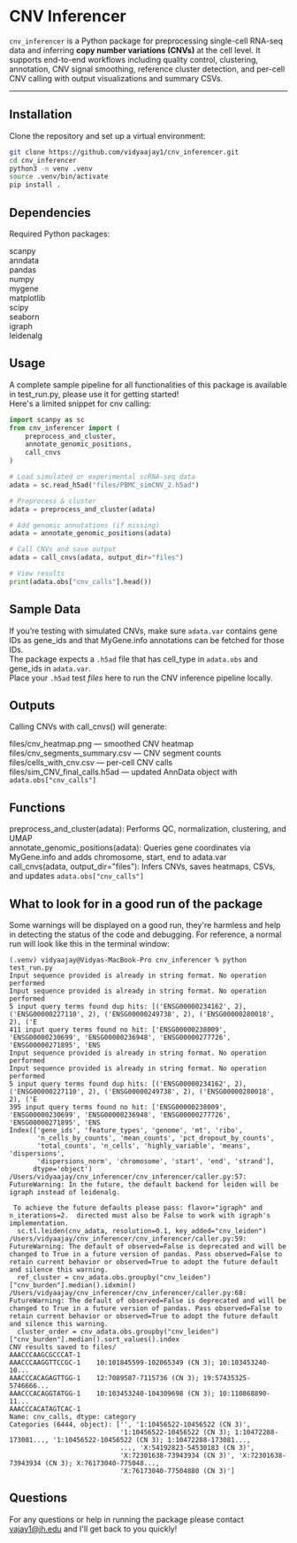 # CNV Inferencer

`cnv_inferencer` is a Python package for preprocessing single-cell RNA-seq data and inferring **copy number variations (CNVs)** at the cell level. It supports end-to-end workflows including quality control, clustering, annotation, CNV signal smoothing, reference cluster detection, and per-cell CNV calling with output visualizations and summary CSVs.

---

## Installation

Clone the repository and set up a virtual environment:

```bash
git clone https://github.com/vidyaajay1/cnv_inferencer.git
cd cnv_inferencer
python3 -m venv .venv
source .venv/bin/activate
pip install .
```

## Dependencies

Required Python packages:

scanpy \
anndata \
pandas \
numpy \
mygene \
matplotlib \
scipy \
seaborn \
igraph \
leidenalg 

## Usage

A complete sample pipeline for all functionalities of this package is available in test_run.py, please use it for getting started! \
Here's a limited snippet for cnv calling:


```python
import scanpy as sc
from cnv_inferencer import (
    preprocess_and_cluster,
    annotate_genomic_positions,
    call_cnvs
)

# Load simulated or experimental scRNA-seq data
adata = sc.read_h5ad("files/PBMC_simCNV_2.h5ad")

# Preprocess & cluster
adata = preprocess_and_cluster(adata)

# Add genomic annotations (if missing)
adata = annotate_genomic_positions(adata)

# Call CNVs and save output
adata = call_cnvs(adata, output_dir="files")

# View results
print(adata.obs["cnv_calls"].head())
```
## Sample Data

If you’re testing with simulated CNVs, make sure `adata.var` contains gene IDs as gene_ids and that MyGene.info annotations can be fetched for those IDs. \
The package expects a `.h5ad` file that has cell_type in `adata.obs` and gene_ids in `adata.var`.\
Place your `.h5ad` test *files* here to run the CNV inference pipeline locally.

## Outputs

Calling CNVs with call_cnvs() will generate: 

files/cnv_heatmap.png — smoothed CNV heatmap \
files/cnv_segments_summary.csv — CNV segment counts \
files/cells_with_cnv.csv — per-cell CNV calls \
files/sim_CNV_final_calls.h5ad — updated AnnData object with `adata.obs["cnv_calls"]`

## Functions

preprocess_and_cluster(adata):	Performs QC, normalization, clustering, and UMAP \
annotate_genomic_positions(adata):	Queries gene coordinates via MyGene.info and adds chromosome, start, end to adata.var \
call_cnvs(adata, output_dir="files"):	Infers CNVs, saves heatmaps, CSVs, and updates `adata.obs["cnv_calls"]`


## What to look for in a good run of the package
Some warnings will be displayed on a good run, they're harmless and help in detecting the status of the code and debugging. For reference, a normal run
will look like this in the terminal window:
```
(.venv) vidyaajay@Vidyas-MacBook-Pro cnv_inferencer % python test_run.py
Input sequence provided is already in string format. No operation performed
Input sequence provided is already in string format. No operation performed
5 input query terms found dup hits:	[('ENSG00000234162', 2), ('ENSG00000227110', 2), ('ENSG00000249738', 2), ('ENSG00000280018', 2), ('E
411 input query terms found no hit:	['ENSG00000238009', 'ENSG00000230699', 'ENSG00000236948', 'ENSG00000277726', 'ENSG00000271895', 'ENS
Input sequence provided is already in string format. No operation performed
Input sequence provided is already in string format. No operation performed
5 input query terms found dup hits:	[('ENSG00000234162', 2), ('ENSG00000227110', 2), ('ENSG00000249738', 2), ('ENSG00000280018', 2), ('E
395 input query terms found no hit:	['ENSG00000238009', 'ENSG00000230699', 'ENSG00000236948', 'ENSG00000277726', 'ENSG00000271895', 'ENS
Index(['gene_ids', 'feature_types', 'genome', 'mt', 'ribo',
       'n_cells_by_counts', 'mean_counts', 'pct_dropout_by_counts',
       'total_counts', 'n_cells', 'highly_variable', 'means', 'dispersions',
       'dispersions_norm', 'chromosome', 'start', 'end', 'strand'],
      dtype='object')
/Users/vidyaajay/cnv_inferencer/cnv_inferencer/caller.py:57: FutureWarning: In the future, the default backend for leiden will be igraph instead of leidenalg.

 To achieve the future defaults please pass: flavor="igraph" and n_iterations=2.  directed must also be False to work with igraph's implementation.
  sc.tl.leiden(cnv_adata, resolution=0.1, key_added="cnv_leiden")
/Users/vidyaajay/cnv_inferencer/cnv_inferencer/caller.py:59: FutureWarning: The default of observed=False is deprecated and will be changed to True in a future version of pandas. Pass observed=False to retain current behavior or observed=True to adopt the future default and silence this warning.
  ref_cluster = cnv_adata.obs.groupby("cnv_leiden")["cnv_burden"].median().idxmin()
/Users/vidyaajay/cnv_inferencer/cnv_inferencer/caller.py:68: FutureWarning: The default of observed=False is deprecated and will be changed to True in a future version of pandas. Pass observed=False to retain current behavior or observed=True to adopt the future default and silence this warning.
  cluster_order = cnv_adata.obs.groupby("cnv_leiden")["cnv_burden"].median().sort_values().index
CNV results saved to files/
AAACCCAAGCGCCCAT-1                                                     
AAACCCAAGGTTCCGC-1    10:101845599-102065349 (CN 3); 10:103453240-10...
AAACCCACAGAGTTGG-1    12:7089587-7115736 (CN 3); 19:57435325-5746666...
AAACCCACAGGTATGG-1    10:103453240-104309698 (CN 3); 10:110868890-11...
AAACCCACATAGTCAC-1                                                     
Name: cnv_calls, dtype: category
Categories (6444, object): ['', '1:10456522-10456522 (CN 3)',
                            '1:10456522-10456522 (CN 3); 1:10472288-173081..., '1:10456522-10456522 (CN 3); 1:10472288-173081...,
                            ..., 'X:54192823-54530183 (CN 3)',
                            'X:72301638-73943934 (CN 3)', 'X:72301638-73943934 (CN 3); X:76173040-775048...,
                            'X:76173040-77504880 (CN 3)']
```

## Questions

For any questions or help in running the package please contact vajay1@jh.edu and I'll get back to you quickly!
